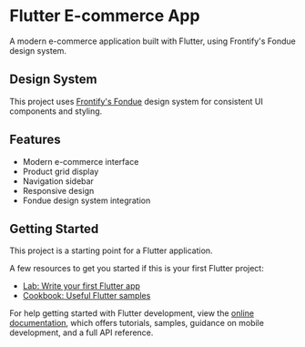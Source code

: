 # Flutter E-commerce App

A modern e-commerce application built with Flutter, using Frontify's Fondue design system.

## Design System

This project uses [Frontify's Fondue](https://github.com/Frontify/fondue) design system for consistent UI components and styling.

## Features

- Modern e-commerce interface
- Product grid display
- Navigation sidebar
- Responsive design
- Fondue design system integration

## Getting Started

This project is a starting point for a Flutter application.

A few resources to get you started if this is your first Flutter project:

- [Lab: Write your first Flutter app](https://docs.flutter.dev/get-started/codelab)
- [Cookbook: Useful Flutter samples](https://docs.flutter.dev/cookbook)

For help getting started with Flutter development, view the
[online documentation](https://docs.flutter.dev/), which offers tutorials,
samples, guidance on mobile development, and a full API reference.
